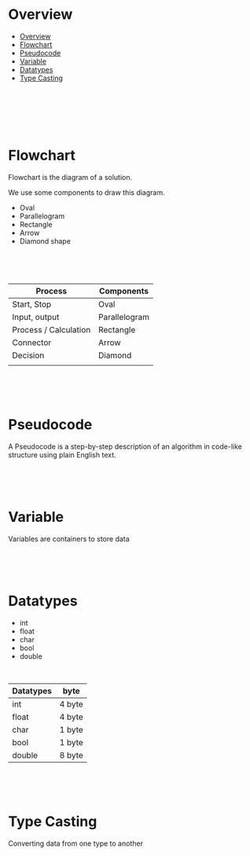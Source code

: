 # Overview

- [Overview](#overview)
- [Flowchart](#flowchart)
- [Pseudocode](#pseudocode)
- [Variable](#variable)
- [Datatypes](#datatypes)
- [Type Casting](#type-casting)

&nbsp;

&nbsp;

&nbsp;

# Flowchart

Flowchart is the diagram of a solution.

We use some components to draw this diagram.

- Oval
- Parallelogram
- Rectangle
- Arrow
- Diamond shape

&nbsp;

&nbsp;

| Process               | Components    |
| --------------------- | ------------- |
| Start, Stop           | Oval          |
| Input, output         | Parallelogram |
| Process / Calculation | Rectangle     |
| Connector             | Arrow         |
| Decision              | Diamond       |
|                       |               |

&nbsp;

&nbsp;

# Pseudocode

A Pseudocode is a step-by-step description of an algorithm in code-like structure using plain English text.

&nbsp;

&nbsp;

# Variable

Variables are containers to store data

&nbsp;

&nbsp;

# Datatypes

- int
- float
- char
- bool
- double

&nbsp;

| Datatypes | byte   |
| --------- | ------ |
| int       | 4 byte |
| float     | 4 byte |
| char      | 1 byte |
| bool      | 1 byte |
| double    | 8 byte |

&nbsp;

&nbsp;

# Type Casting

Converting data from one type to another

&nbsp;

&nbsp;

&nbsp;

&nbsp;

&nbsp;

&nbsp;

&nbsp;

&nbsp;

&nbsp;
